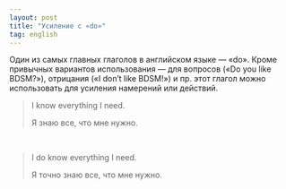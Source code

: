 ```yaml
---
layout: post
title: "Усиление с «do»"
tag: english
---
```

Один из самых главных глаголов в английском языке — «do». Кроме привычных вариантов использования — для вопросов («Do you like BDSM?»), отрицания («I don’t like BDSM!») и пр. этот глагол можно использовать для усиления намерений или действий.

> I know everything I need.
>
> Я знаю все, что мне нужно.

&nbsp;

> I do know everything I need.
>
> Я точно знаю все, что мне нужно.
